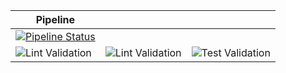 
| Pipeline |     |     |
| -------- | --- | --- |
| [![Pipeline Status](http://screwdriver.hubbard.ninja:9000/pipelines/2/badge)](http://45.79.65.140:9000/pipelines/2/events) |
| ![Lint Validation](http://screwdriver.hubbard.ninja:9000/pipelines/2/validate_codestyle/badge) | ![Lint Validation](http://screwdriver.hubbard.ninja:9000/pipelines/2/validate_lint/badge) | ![Test Validation](http://screwdriver.hubbard.ninja:9000/pipelines/2/validate_test/badge) |

